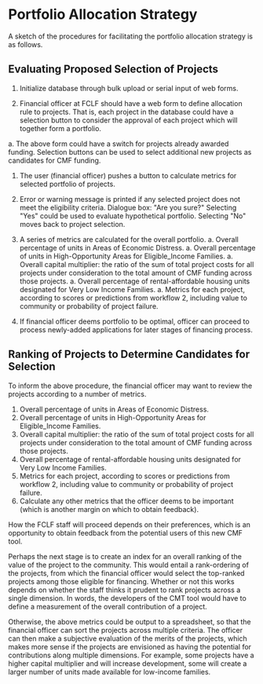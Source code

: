 # Portfolio Allocation Strategy

A sketch of the procedures for facilitating 
the portfolio allocation strategy is as follows. 

## Evaluating Proposed Selection of Projects

1. Initialize database through bulk upload 
  or serial input of web forms. 
  
1. Financial officer at FCLF should have a web form
  to define allocation rule to projects. 
  That is, each project in the database could have a 
  selection button to consider the approval of each project
  which will together form a portfolio. 
  
a. The above form could have a switch for projects 
  already awarded funding. Selection buttons can be used 
  to select additional new projects as candidates for CMF funding.

1. The user (financial officer) pushes a button 
  to calculate metrics for selected portfolio of projects. 
  
1. Error or warning message is printed if any 
  selected project does not meet the eligibility criteria. 
  Dialogue box: "Are you sure?" Selecting "Yes" could 
  be used to evaluate hypothetical portfolio. 
  Selecting "No" moves back to project selection. 
  
1. A series of metrics are calculated for the overall portfolio. 
  a. Overall percentage of units in Areas of Economic Distress.
  a. Overall percentage of units in High-Opportunity
    Areas for Eligible_Income Families.
  a. Overall capital multiplier: the ratio of the sum of total
    project costs for all projects under consideration
    to the total amount of CMF funding across those projects.
  a. Overall percentage of rental-affordable housing units 
    designated for Very Low Income Families. 
  a. Metrics for each project, according to scores or predictions
    from workflow 2, including 
    value to community or probability of project failure.
    
1. If financial officer deems portfolio to be optimal, 
  officer can proceed to process newly-added applications
  for later stages of financing process. 
  
  

## Ranking of Projects to Determine Candidates for Selection

To inform the above procedure, the financial officer 
may want to review the projects according to a number of metrics. 


1. Overall percentage of units in Areas of Economic Distress.
1. Overall percentage of units in High-Opportunity
    Areas for Eligible_Income Families.
1. Overall capital multiplier: the ratio of the sum of total
    project costs for all projects under consideration
    to the total amount of CMF funding across those projects.
1. Overall percentage of rental-affordable housing units 
    designated for Very Low Income Families. 
1. Metrics for each project, according to scores or predictions
    from workflow 2, including 
    value to community or probability of project failure.
1. Calculate any other metrics that the officer deems to be important (which is another margin on which to obtain feedback).



How the FCLF staff will proceed depends on their preferences, 
which is an opportunity to obtain feedback from the potential
users of this new CMF tool. 


Perhaps the next stage is to create an index for an
overall ranking of the value of the project to the community. 
This would entail a rank-ordering of the projects, 
from which the financial officer would select the top-ranked
projects among those eligible for financing. 
Whether or not this works depends on whether the staff 
thinks it prudent to rank projects across a single dimension. 
In words, the developers of the CMT tool would
have to define a measurement of the overall contribution of 
a project.



Otherwise, the above metrics could be output to a spreadsheet,
so that the financial officer can sort the projects across
multiple criteria. 
The officer can then make a subjective evaluation
of the merits of the projects, 
which makes more sense if the projects are envisioned as 
having the potential for contributions along multiple dimensions. 
For example, some projects have a higher capital multiplier 
and will increase development, some will create 
a larger number of units made available for low-income families. 



